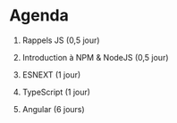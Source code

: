 # Agenda

1. Rappels JS (0,5 jour)

2. Introduction à NPM & NodeJS (0,5 jour)

2. ESNEXT (1 jour)

3. TypeScript (1 jour)

4. Angular (6 jours)